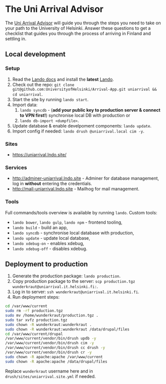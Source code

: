 # The Uni Arrival Advisor

The [Uni Arrival Advisor](https://uniarrival.helsinki.fi/) will guide you through the steps you need to take on your path to the University of Helsinki. Answer these questions to get a checklist that guides you through the process of arriving in Finland and settling in.

## Local development

### Setup

1. Read the [Lando docs](https://docs.lando.dev/) and install the **latest** [Lando](https://github.com/lando/lando/releases).
2. Check out the repo: `git clone git@github.com:UniversityofHelsinki/Arrival-App.git uniarrival && cd uniarrival`.
3. Start the site by running `lando start`.
4. Import data:
   1. `lando syncdb` - (**add your public key to production server & connect to VPN first!**) synchronise local DB with production or
   2. `lando db-import <dumpfile>`.
5. Update database & enable develpoment components: `lando update`.
6. Import config if needed: `lando drush @uniarrival.local cim -y`.

### Sites

- <https://uniarrival.lndo.site/>

### Services

- <http://adminer-uniarrival.lndo.site> - Adminer for database management, log in **without** entering the credentials.
- <http://mail-uniarrival.lndo.site> - Mailhog for mail management.

### Tools

Full commands/tools overview is available by running `lando`. Custom tools:

- `lando bower`, `lando gulp`, `lando npm` - frontend tooling,
- `lando build` - build an app,
- `lando syncdb` - synchronise local database with production,
- `lando update` - update local database,
- `lando xdebug-on` - enables xdebug,
- `lando xdebug-off` - disables xdebug.

## Deployment to production

1. Generate the production package: `lando production`.
2. Copy production package to the server: `scp production.tgz wunderkraut@uniarrival.it.helsinki.fi:`.
3. Log in to server: `ssh wunderkraut@uniarrival.it.helsinki.fi`.
4. Run deployment steps:

```sh
cd /var/www/current
sudo rm -rf production.tgz
sudo mv /home/wunderkraut/production.tgz .
sudo tar xvfz production.tgz
sudo chown -R wunderkraut:wunderkraut .
sudo chown -R wunderkraut:wunderkraut /data/drupal/files
cd /var/www/current/drupal
/var/www/current/vendor/bin/drush updb -y
/var/www/current/vendor/bin/drush cim -y
/var/www/current/vendor/bin/drush cc drush -y
/var/www/current/vendor/bin/drush cr -y
sudo chown -R apache:apache /var/www/current
sudo chown -R apache:apache /data/drupal/files
```

Replace `wunderkraut` username here and in `drush/sites/uniarrival.site.yml` if needed.
